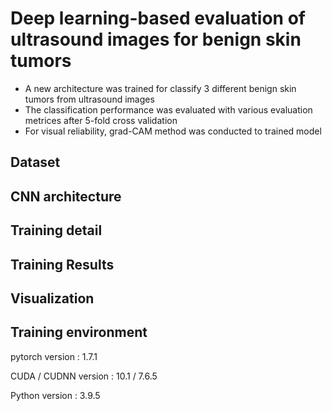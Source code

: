 # Deep learning-based evaluation of ultrasound images for benign skin tumors
- A new architecture was trained for classify 3 different benign skin tumors from ultrasound images
- The classification performance was evaluated with various evaluation metrices after 5-fold cross validation
- For visual reliability, grad-CAM method was conducted to trained model



## Dataset




## CNN architecture




## Training detail



## Training Results



## Visualization



## Training environment

pytorch version : 1.7.1

CUDA / CUDNN version : 10.1 / 7.6.5

Python version : 3.9.5
